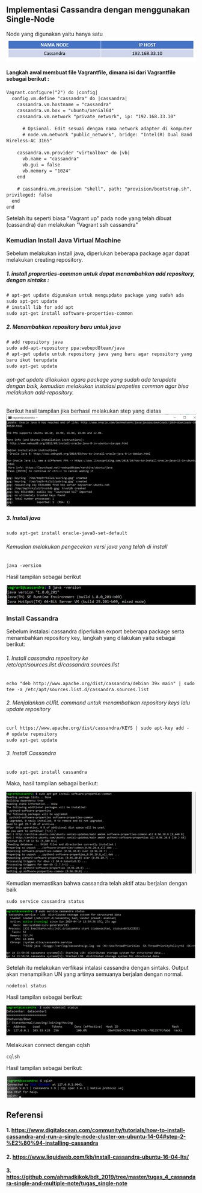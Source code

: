 ## Implementasi Cassandra dengan menggunakan Single-Node
Node yang digunakan yaitu hanya satu 
![Hasil](TABEL.png)

#### Langkah awal membuat file Vagrantfile, dimana isi dari Vagrantfile sebagai berikut : 
`````
Vagrant.configure("2") do |config|
  config.vm.define "cassandra" do |cassandra|
    cassandra.vm.hostname = "cassandra"
    cassandra.vm.box = "ubuntu/xenial64"
    cassandra.vm.network "private_network", ip: "192.168.33.10"

      # Opsional. Edit sesuai dengan nama network adapter di komputer
      # node.vm.network "public_network", bridge: "Intel(R) Dual Band Wireless-AC 3165"
      
    cassandra.vm.provider "virtualbox" do |vb|
      vb.name = "cassandra"
      vb.gui = false
      vb.memory = "1024"
    end

    # cassandra.vm.provision "shell", path: "provision/bootstrap.sh", privileged: false
  end
end
`````
Setelah itu seperti biasa "Vagrant up" pada node yang telah dibuat (cassandra) dan melakukan "Vagrant ssh cassandra"
### Kemudian Install Java Virtual Machine
Sebelum melakukan install java, diperlukan beberapa package agar dapat melakukan creating repository.
##### 1. install proprerties-common untuk dapat menambahkan add repository, dengan sintaks :
`````
# apt-get update digunakan untuk mengupdate package yang sudah ada
sudo apt-get update
# install lib for add apt 
sudo apt-get install software-properties-common
`````
##### 2. Menambahkan repository baru untuk java
`````
# add repository java
sudo add-apt-repository ppa:webupd8team/java
# apt-get update untuk repository java yang baru agar repository yang baru ikut terupdate
sudo apt-get update
`````
###### apt-get update dilakukan agara package yang sudah ada terupdate dengan baik, kemudian melakukan instalasi propeties common agar bisa melakukan add-repository.
Berikut hasil tampilan jika berhasil melakukan step yang diatas
![Hasil](3cassandra.png)

##### 3. Install java
`````
sudo apt-get install oracle-java8-set-default
`````
###### Kemudian melakukan pengecekan versi java yang telah di install
`````
java -version
`````
Hasil tampilan sebagai berikut

![Hasil](1java.png)

### Install Cassandra
Sebelum instalasi cassandra diperlukan export beberapa package serta menambahkan repository key, langkah yang dilakukan yaitu sebagai berikut:
###### 1. Install cassandra repository ke /etc/apt/sources.list.d/cassandra.sources.list
`````
echo "deb http://www.apache.org/dist/cassandra/debian 39x main" | sudo tee -a /etc/apt/sources.list.d/cassandra.sources.list
`````
###### 2.  Menjalankan cURL command untuk menambahkan repository keys lalu update repository
`````
curl https://www.apache.org/dist/cassandra/KEYS | sudo apt-key add -
# update repository
sudo apt-get update
`````
###### 3. Install Cassandra
`````
sudo apt-get install cassandra
`````
Maka, hasil tampilan sebagai berikut:

![Hasil](1cassandra.png)

Kemudian memastikan bahwa cassandra telah aktif atau berjalan dengan baik 
`````
sudo service cassandra status
`````
![Hasil](cassandrastatus.png)

Setelah itu melakukan verfikasi intalasi cassandra dengan sintaks. Output akan menampilkan UN yang artinya semuanya berjalan dengan normal.
`````
nodetool status
`````
Hasil tampilan sebagai berikut:

![Hasil](nodetoolstatus.PNG) 

Melakukan connect dengan cqlsh
`````
cqlsh
`````
Hasil tampilan sebagai berikut: 

![Hasil](cqlshcassandra.PNG)

## Referensi
#### 1. https://www.digitalocean.com/community/tutorials/how-to-install-cassandra-and-run-a-single-node-cluster-on-ubuntu-14-04#step-2-%E2%80%94-installing-cassandra
#### 2. https://www.liquidweb.com/kb/install-cassandra-ubuntu-16-04-lts/
#### 3. https://github.com/ahmadkikok/bdt_2019/tree/master/tugas_4_cassandara-single-and-multiple-note/tugas_single-note

